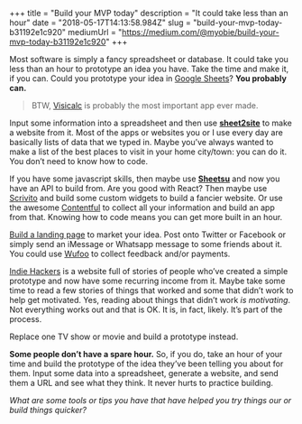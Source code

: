 +++
title = "Build your MVP today"
description = "It could take less than an hour"
date = "2018-05-17T14:13:58.984Z"
slug = "build-your-mvp-today-b31192e1c920"
mediumUrl = "https://medium.com/@myobie/build-your-mvp-today-b31192e1c920"
+++

Most software is simply a fancy spreadsheet or database. It could take you less than an hour to prototype an idea you have. Take the time and make it, if you can. Could you prototype your idea in [Google Sheets](https://www.google.com/sheets/about/)? **You probably can.**

> BTW, [Visicalc](https://www.youtube.com/watch?v=Ii3PDjJCCQ4) is probably the most important app ever made.

Input some information into a spreadsheet and then use [**sheet2site**](https://www.sheet2site.com) to make a website from it. Most of the apps or websites you or I use every day are basically lists of data that we typed in. Maybe you’ve always wanted to make a list of the best places to visit in your home city/town: you can do it. You don’t need to know how to code.

If you have some javascript skills, then maybe use [**Sheetsu**](https://sheetsu.com) and now you have an API to build from. Are you good with React? Then maybe use [Scrivito](https://www.scrivito.com) and build some custom widgets to build a fancier website. Or use the awesome [Contentful](https://www.contentful.com) to collect all your information and build an app from that. Knowing how to code means you can get more built in an hour.

[Build a landing page](http://www.lonelypage.io) to market your idea. Post onto Twitter or Facebook or simply send an iMessage or Whatsapp message to some friends about it. You could use [Wufoo](https://www.wufoo.com) to collect feedback and/or payments.

[Indie Hackers](https://www.indiehackers.com) is a website full of stories of people who’ve created a simple prototype and now have some recurring income from it. Maybe take some time to read a few stories of things that worked and some that didn’t work to help get motivated. Yes, reading about things that didn’t work _is motivating_. Not everything works out and that is OK. It is, in fact, likely. It’s part of the process.

Replace one TV show or movie and build a prototype instead.

**Some people don’t have a spare hour.** So, if you do, take an hour of your time and build the prototype of the idea they’ve been telling you about for them. Input some data into a spreadsheet, generate a website, and send them a URL and see what they think. It never hurts to practice building.

_What are some tools or tips you have that have helped you try things our or build things quicker?_